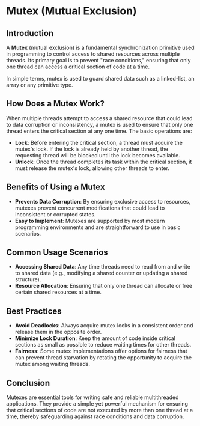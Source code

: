# Mutex (Mutual Exclusion)

## Introduction

A **Mutex** (mutual exclusion) is a fundamental synchronization primitive used in programming to control access to shared resources across multiple threads. Its primary goal is to prevent "race conditions," ensuring that only one thread can access a critical section of code at a time.

In simple terms, mutex is used to guard shared data such as a linked-list, an array or any primitive type.

## How Does a Mutex Work?

When multiple threads attempt to access a shared resource that could lead to data corruption or inconsistency, a mutex is used to ensure that only one thread enters the critical section at any one time. The basic operations are:

- **Lock**: Before entering the critical section, a thread must acquire the mutex's lock. If the lock is already held by another thread, the requesting thread will be blocked until the lock becomes available.
- **Unlock**: Once the thread completes its task within the critical section, it must release the mutex's lock, allowing other threads to enter.

## Benefits of Using a Mutex

- **Prevents Data Corruption**: By ensuring exclusive access to resources, mutexes prevent concurrent modifications that could lead to inconsistent or corrupted states.
- **Easy to Implement**: Mutexes are supported by most modern programming environments and are straightforward to use in basic scenarios.

## Common Usage Scenarios

- **Accessing Shared Data**: Any time threads need to read from and write to shared data (e.g., modifying a shared counter or updating a shared structure).
- **Resource Allocation**: Ensuring that only one thread can allocate or free certain shared resources at a time.

## Best Practices

- **Avoid Deadlocks**: Always acquire mutex locks in a consistent order and release them in the opposite order.
- **Minimize Lock Duration**: Keep the amount of code inside critical sections as small as possible to reduce waiting times for other threads.
- **Fairness**: Some mutex implementations offer options for fairness that can prevent thread starvation by rotating the opportunity to acquire the mutex among waiting threads.

## Conclusion

Mutexes are essential tools for writing safe and reliable multithreaded applications. They provide a simple yet powerful mechanism for ensuring that critical sections of code are not executed by more than one thread at a time, thereby safeguarding against race conditions and data corruption.
